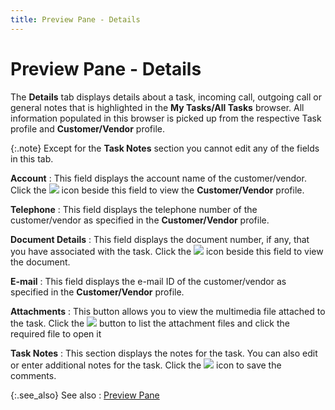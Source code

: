 ```yaml
---
title: Preview Pane - Details
---
```


# Preview Pane - Details


The **Details** tab displays details  about a task, incoming call, outgoing call or general notes that is highlighted  in the **My Tasks/All Tasks** browser.  All information populated in this browser is picked up from the respective  Task profile and **Customer/Vendor**  profile.


{:.note}
Except for the **Task 
 Notes** section you cannot edit any of the fields in this tab.


**Account**
: This field displays the account name of the customer/vendor.  Click the ![]({{site.cm_baseurl}}/img/cm_cust_vend_prof_icon.gif) icon beside this field to view the **Customer/Vendor**  profile.


**Telephone**
: This field displays the telephone number of the  customer/vendor as specified in the **Customer/Vendor**  profile.


**Document Details**
: This field displays the document number, if any,  that you have associated with the task. Click the ![]({{site.cm_baseurl}}/img/cm_browse_button1.gif) icon  beside this field to view the document.


**E-mail**
: This field displays the e-mail ID of the customer/vendor  as specified in the **Customer/Vendor**  profile.


**Attachments**
: This button allows you to view the multimedia file  attached to the task. Click the ![]({{site.cm_baseurl}}/img/cm_attach_button.gif) button to list the attachment  files and click the required file to open it


**Task Notes**
: This section displays the notes for the task. You  can also edit or enter additional notes for the task. Click the ![]({{site.cm_baseurl}}/img/cm_save_icon.gif) icon to save the comments.


{:.see_also}
See also
: [Preview Pane]({{site.cm_baseurl}}/view-tasks-appointments/task_details_section.html)
